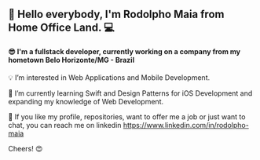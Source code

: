 ## 👋 Hello everybody, I'm Rodolpho Maia from Home Office Land. :computer:

#### :sunglasses: I'm a fullstack developer, currently working on a company from my hometown Belo Horizonte/MG - Brazil

:bulb: I’m interested in Web Applications and Mobile Development.

:book: I’m currently learning Swift and Design Patterns for iOS Development and expanding my knowledge of Web Development.

:love_letter: If you like my profile, repositories, want to offer me a job or just want to chat, you can reach me on linkedin https://www.linkedin.com/in/rodolpho-maia

Cheers! :heart_eyes:

<!---
rodolphomaia/rodolphomaia is a ✨ special ✨ repository because its `README.md` (this file) appears on your GitHub profile.
You can click the Preview link to take a look at your changes.
--->
